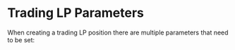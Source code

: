 # Trading LP Parameters

When creating a trading LP position there are multiple parameters that need to be set:
